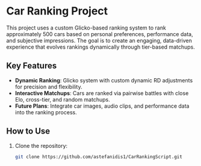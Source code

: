 # Car Ranking Project

This project uses a custom Glicko-based ranking system to rank approximately 500 cars based on personal preferences, performance data, and subjective impressions. The goal is to create an engaging, data-driven experience that evolves rankings dynamically through tier-based matchups.

## Key Features
- **Dynamic Ranking**: Glicko system with custom dynamic RD adjustments for precision and flexibility.
- **Interactive Matchups**: Cars are ranked via pairwise battles with close Elo, cross-tier, and random matchups.
- **Future Plans**: Integrate car images, audio clips, and performance data into the ranking process.

## How to Use
1. Clone the repository:
   ```bash
   git clone https://github.com/astefanidis1/CarRankingScript.git
